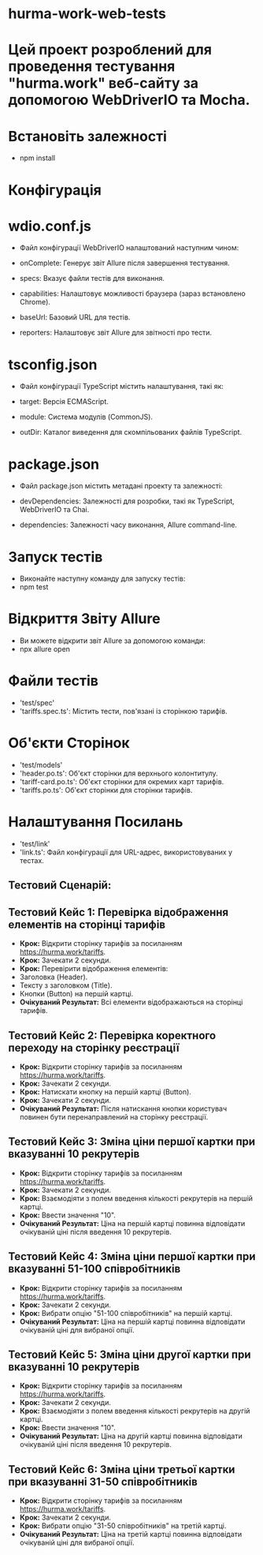 # hurma-work-web-tests

# Цей проект розроблений для проведення тестування "hurma.work" веб-сайту за допомогою WebDriverIO та Mocha.  

# Встановіть залежності  
 - npm install

# Конфігурація  

# wdio.conf.js  
- Файл конфігурації WebDriverIO налаштований наступним чином:  

- onComplete: Генерує звіт Allure після завершення тестування.  
- specs: Вказує файли тестів для виконання.  
- capabilities: Налаштовує можливості браузера (зараз встановлено Chrome).  
- baseUrl: Базовий URL для тестів.  
- reporters: Налаштовує звіт Allure для звітності про тести.  
 
# tsconfig.json  
- Файл конфігурації TypeScript містить налаштування, такі як:  

 - target: Версія ECMAScript.  
- module: Система модулів (CommonJS).  
- outDir: Каталог виведення для скомпільованих файлів TypeScript.  
 
# package.json  
- Файл package.json містить метадані проекту та залежності:  

- devDependencies: Залежності для розробки, такі як TypeScript, WebDriverIO та Chai.  
- dependencies: Залежності часу виконання, Allure command-line.  

# Запуск тестів  
-  Виконайте наступну команду для запуску тестів:  
-  npm test  

# Відкриття Звіту Allure  
-  Ви можете відкрити звіт Allure за допомогою команди:  
-  npx allure open  

# Файли тестів  
- 'test/spec'  
- 'tariffs.spec.ts': Містить тести, пов'язані із сторінкою тарифів.  

# Об'єкти Сторінок  
- 'test/models'  
- 'header.po.ts': Об'єкт сторінки для верхнього колонтитулу.  
- 'tariff-card.po.ts': Об'єкт сторінки для окремих карт тарифів.  
- 'tariffs.po.ts': Об'єкт сторінки для сторінки тарифів.  


# Налаштування Посилань  
- 'test/link'  
- 'link.ts': Файл конфігурації для URL-адрес, використовуваних у тестах.  

## Тестовий Сценарій:  

## Тестовий Кейс 1: Перевірка відображення елементів на сторінці тарифів  
- **Крок:** Відкрити сторінку тарифів за посиланням https://hurma.work/tariffs.  
- **Крок:** Зачекати 2 секунди.  
- **Крок:** Перевірити відображення елементів:  
- Заголовка (Header).  
- Тексту з заголовком (Title).  
- Кнопки (Button) на першій картці.  
- **Очікуваний Результат:** Всі елементи відображаються на сторінці тарифів.  

 ## Тестовий Кейс 2: Перевірка коректного переходу на сторінку реєстрації  
- **Крок:** Відкрити сторінку тарифів за посиланням https://hurma.work/tariffs.  
- **Крок:** Зачекати 2 секунди.  
- **Крок:** Натискати кнопку на першій картці (Button).  
- **Крок:** Зачекати 2 секунди.  
- **Очікуваний Результат:** Після натискання кнопки користувач повинен бути перенаправлений на сторінку реєстрації.  

## Тестовий Кейс 3: Зміна ціни першої картки при вказуванні 10 рекрутерів  
- **Крок:** Відкрити сторінку тарифів за посиланням https://hurma.work/tariffs.  
- **Крок:** Зачекати 2 секунди.  
- **Крок:** Взаємодіяти з полем введення кількості рекрутерів на першій картці.  
- **Крок:** Ввести значення "10".  
- **Очікуваний Результат:** Ціна на першій картці повинна відповідати очікуваній ціні після введення 10 рекрутерів.  

## Тестовий Кейс 4: Зміна ціни першої картки при вказуванні 51-100 співробітників  
- **Крок:** Відкрити сторінку тарифів за посиланням https://hurma.work/tariffs.  
- **Крок:** Зачекати 2 секунди.  
- **Крок:** Вибрати опцію "51-100 співробітників" на першій картці.  
- **Очікуваний Результат:** Ціна на першій картці повинна відповідати очікуваній ціні для вибраної опції.  

## Тестовий Кейс 5: Зміна ціни другої картки при вказуванні 10 рекрутерів  
- **Крок:** Відкрити сторінку тарифів за посиланням https://hurma.work/tariffs.  
- **Крок:** Зачекати 2 секунди.  
- **Крок:** Взаємодіяти з полем введення кількості рекрутерів на другій картці.  
- **Крок:** Ввести значення "10".  
- **Очікуваний Результат:** Ціна на другій картці повинна відповідати очікуваній ціні після введення 10 рекрутерів.  

## Тестовий Кейс 6: Зміна ціни третьої картки при вказуванні 31-50 співробітників  
- **Крок:** Відкрити сторінку тарифів за посиланням https://hurma.work/tariffs.  
- **Крок:** Зачекати 2 секунди.  
- **Крок:** Вибрати опцію "31-50 співробітників" на третій картці.  
- **Очікуваний Результат:** Ціна на третій картці повинна відповідати очікуваній ціні для вибраної опції.  







